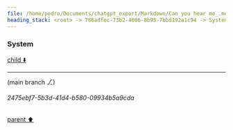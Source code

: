 ```yaml
---
file: /home/pedro/Documents/chatgpt_export/Markdown/Can you hear me_.md
heading_stack: <root> -> 786adfec-73b2-4006-8b95-7bbd192a1c94 -> System
---
```

### System

[child ⬇️](#2475ebf7-5b3d-41d4-b580-09934b5a9cda)

---

(main branch ⎇)
###### 2475ebf7-5b3d-41d4-b580-09934b5a9cda
[parent ⬆️](#786adfec-73b2-4006-8b95-7bbd192a1c94)
